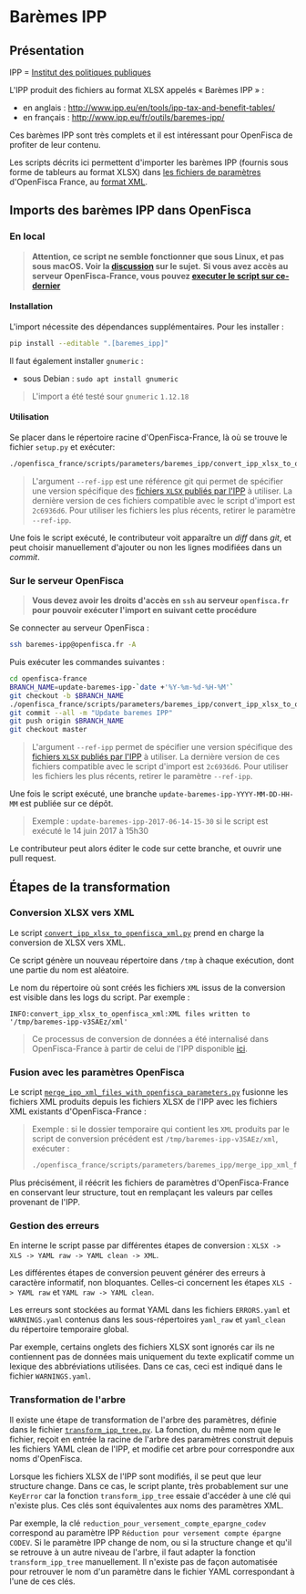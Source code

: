 # Barèmes IPP

## Présentation

IPP = [Institut des politiques publiques](http://www.ipp.eu/en/)

L'IPP produit des fichiers au format XLSX appelés « Barèmes IPP » :
- en anglais : http://www.ipp.eu/en/tools/ipp-tax-and-benefit-tables/
- en français : http://www.ipp.eu/fr/outils/baremes-ipp/

Ces barèmes IPP sont très complets et il est intéressant pour OpenFisca de profiter de leur contenu.

Les scripts décrits ici permettent d'importer les barèmes IPP (fournis sous forme de tableurs au format XLSX) dans [les fichiers de paramètres](https://openfisca.org/doc/coding-the-legislation/legislation_parameters.html) d'OpenFisca France, au [format XML](https://github.com/openfisca/openfisca-france/tree/master/openfisca_france/parameters).

## Imports des barèmes IPP dans OpenFisca

### En local

>**Attention, ce script ne semble fonctionner que sous Linux, et pas sous macOS. Voir la [discussion](https://github.com/openfisca/openfisca-france/pull/746#issuecomment-305123915) sur le sujet.**
> **Si vous avez accès au serveur OpenFisca-France, vous pouvez [executer le script sur ce-dernier](#sur-le-serveur-openfisca)**

#### Installation

L'import nécessite des dépendances supplémentaires. Pour les installer :

```sh
pip install --editable ".[baremes_ipp]"
```

Il faut également installer `gnumeric` :
- sous Debian : `sudo apt install gnumeric`

> L'import a été testé sour `gnumeric` `1.12.18`

#### Utilisation

Se placer dans le répertoire racine d'OpenFisca-France, là où se trouve le fichier `setup.py` et exécuter:

```sh
./openfisca_france/scripts/parameters/baremes_ipp/convert_ipp_xlsx_to_openfisca_xml.py --ref-ipp 2c6936d6 --merge
```

> L'argument `--ref-ipp` est une référence git qui permet de spécifier une version spécifique des [fichiers `XLSX` publiés par l'IPP](https://git.framasoft.org/french-tax-and-benefit-tables/ipp-tax-and-benefit-tables-xlsx) à utiliser.
> La dernière version de ces fichiers compatible avec le script d'import est `2c6936d6`. Pour utiliser les fichiers les plus récents, retirer le paramètre `--ref-ipp`.

Une fois le script exécuté, le contributeur voit apparaître un *diff* dans *git*, et peut choisir manuellement d'ajouter ou non les lignes modifiées dans un *commit*.

### Sur le serveur OpenFisca

> **Vous devez avoir les droits d'accès en `ssh` au serveur `openfisca.fr` pour pouvoir exécuter l'import en suivant cette procédure**

Se connecter au serveur OpenFisca :

```sh
ssh baremes-ipp@openfisca.fr -A
```

Puis exécuter les commandes suivantes :

```sh
cd openfisca-france
BRANCH_NAME=update-baremes-ipp-`date +'%Y-%m-%d-%H-%M'`
git checkout -b $BRANCH_NAME
./openfisca_france/scripts/parameters/baremes_ipp/convert_ipp_xlsx_to_openfisca_xml.py --ref-ipp 2c6936d6 --merge
git commit --all -m "Update baremes IPP"
git push origin $BRANCH_NAME
git checkout master
```

> L'argument `--ref-ipp` permet de spécifier une version spécifique des [fichiers `XLSX` publiés par l'IPP](https://framagit.org/french-tax-and-benefit-tables/ipp-tax-and-benefit-tables-xlsx/repository/archive.zip) à utiliser.
> La dernière version de ces fichiers compatible avec le script d'import est `2c6936d6`. Pour utiliser les fichiers les plus récents, retirer le paramètre `--ref-ipp`.

Une fois le script exécuté, une branche `update-baremes-ipp-YYYY-MM-DD-HH-MM` est publiée sur ce dépôt.

>Exemple :  `update-baremes-ipp-2017-06-14-15-30` si le script est exécuté le 14 juin 2017 à 15h30

 Le contributeur peut alors éditer le code sur cette branche, et ouvrir une pull request.

## Étapes de la transformation

### Conversion XLSX vers XML

Le script [`convert_ipp_xlsx_to_openfisca_xml.py`](./convert_ipp_xlsx_to_openfisca_xml.py) prend en charge la conversion de XLSX vers XML.

Ce script génère un nouveau répertoire dans `/tmp` à chaque exécution, dont une partie du nom est aléatoire.

Le nom du répertoire où sont créés les fichiers `XML` issus de la conversion est visible dans les logs du script. Par exemple :

```
INFO:convert_ipp_xlsx_to_openfisca_xml:XML files written to '/tmp/baremes-ipp-v3SAEz/xml'
```

> Ce processus de conversion de données a été internalisé dans OpenFisca-France à partir de celui de l'IPP disponible [ici](https://framagit.org/french-tax-and-benefit-tables/ipp-tax-and-benefit-tables-converters#in-the-ipp-world).

### Fusion avec les paramètres OpenFisca

Le script [`merge_ipp_xml_files_with_openfisca_parameters.py`](./merge_ipp_xml_files_with_openfisca_parameters.py) fusionne les fichiers XML produits depuis les fichiers XLSX de l'IPP avec les fichiers XML existants d'OpenFisca-France :

>Exemple : si le dossier temporaire qui contient les `XML` produits par le script de conversion précédent est `/tmp/baremes-ipp-v3SAEz/xml`, exécuter :
>
>```sh
>./openfisca_france/scripts/parameters/baremes_ipp/merge_ipp_xml_files_with_openfisca_parameters.py /tmp/baremes-ipp-v3SAEz/xml
>```

Plus précisément, il réécrit les fichiers de paramètres d'OpenFisca-France en conservant leur structure, tout en remplaçant les valeurs par celles provenant de l'IPP.

### Gestion des erreurs

En interne le script passe par différentes étapes de conversion : `XLSX -> XLS -> YAML raw -> YAML clean -> XML`.

Les différentes étapes de conversion peuvent générer des erreurs à caractère informatif, non bloquantes. Celles-ci concernent les étapes `XLS -> YAML raw` et `YAML raw -> YAML clean`.

Les erreurs sont stockées au format YAML dans les fichiers `ERRORS.yaml` et `WARNINGS.yaml` contenus dans les sous-répertoires `yaml_raw` et `yaml_clean` du répertoire temporaire global.

Par exemple, certains onglets des fichiers XLSX sont ignorés car ils ne contiennent pas de données mais uniquement du texte explicatif comme un lexique des abbréviations utilisées. Dans ce cas, ceci est indiqué dans le fichier `WARNINGS.yaml`.

### Transformation de l'arbre

Il existe une étape de transformation de l'arbre des paramètres, définie dans le fichier [`transform_ipp_tree.py`](./transform_ipp_tree.py). La fonction, du même nom que le fichier, reçoit en entrée la racine de l'arbre des paramètres construit depuis les fichiers YAML clean de l'IPP, et modifie cet arbre pour correspondre aux noms d'OpenFisca.

Lorsque les fichiers XLSX de l'IPP sont modifiés, il se peut que leur structure change. Dans ce cas, le script plante, très probablement sur une `KeyError` car la fonction `transform_ipp_tree` essaie d'accéder à une clé qui n'existe plus. Ces clés sont équivalentes aux noms des paramètres XML.

Par exemple, la clé `reduction_pour_versement_compte_epargne_codev` correspond au paramètre IPP `Réduction pour versement compte épargne CODEV`. Si le paramètre IPP change de nom, ou si la structure change et qu'il se retrouve à un autre niveau de l'arbre, il faut adapter la fonction `transform_ipp_tree` manuellement. Il n'existe pas de façon automatisée pour retrouver le nom d'un paramètre dans le fichier YAML correspondant à l'une de ces clés.
